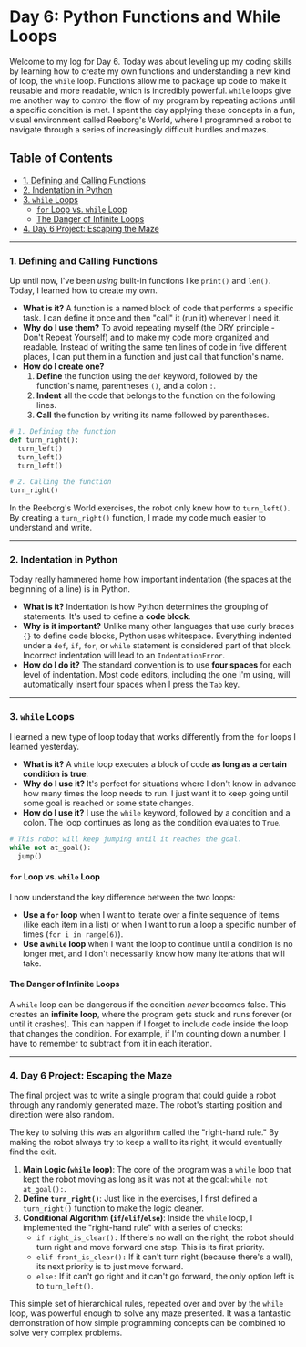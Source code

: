 # Day 6: Python Functions and While Loops

Welcome to my log for Day 6. Today was about leveling up my coding skills by learning how to create my own functions and understanding a new kind of loop, the `while` loop. Functions allow me to package up code to make it reusable and more readable, which is incredibly powerful. `while` loops give me another way to control the flow of my program by repeating actions until a specific condition is met. I spent the day applying these concepts in a fun, visual environment called Reeborg's World, where I programmed a robot to navigate through a series of increasingly difficult hurdles and mazes.

## Table of Contents
- [1. Defining and Calling Functions](#1-defining-and-calling-functions)
- [2. Indentation in Python](#2-indentation-in-python)
- [3. `while` Loops](#3-while-loops)
  - [`for` Loop vs. `while` Loop](#for-loop-vs-while-loop)
  - [The Danger of Infinite Loops](#the-danger-of-infinite-loops)
- [4. Day 6 Project: Escaping the Maze](#4-day-6-project-escaping-the-maze)

---

### 1. Defining and Calling Functions
Up until now, I've been *using* built-in functions like `print()` and `len()`. Today, I learned how to create my own.

- **What is it?** A function is a named block of code that performs a specific task. I can define it once and then "call" it (run it) whenever I need it.
- **Why do I use them?** To avoid repeating myself (the DRY principle - Don't Repeat Yourself) and to make my code more organized and readable. Instead of writing the same ten lines of code in five different places, I can put them in a function and just call that function's name.
- **How do I create one?**
    1.  **Define** the function using the `def` keyword, followed by the function's name, parentheses `()`, and a colon `:`.
    2.  **Indent** all the code that belongs to the function on the following lines.
    3.  **Call** the function by writing its name followed by parentheses.

```python
# 1. Defining the function
def turn_right():
  turn_left()
  turn_left()
  turn_left()

# 2. Calling the function
turn_right() 
```
In the Reeborg's World exercises, the robot only knew how to `turn_left()`. By creating a `turn_right()` function, I made my code much easier to understand and write.

---

### 2. Indentation in Python
Today really hammered home how important indentation (the spaces at the beginning of a line) is in Python.

- **What is it?** Indentation is how Python determines the grouping of statements. It's used to define a **code block**.
- **Why is it important?** Unlike many other languages that use curly braces `{}` to define code blocks, Python uses whitespace. Everything indented under a `def`, `if`, `for`, or `while` statement is considered part of that block. Incorrect indentation will lead to an `IndentationError`.
- **How do I do it?** The standard convention is to use **four spaces** for each level of indentation. Most code editors, including the one I'm using, will automatically insert four spaces when I press the `Tab` key.

---

### 3. `while` Loops
I learned a new type of loop today that works differently from the `for` loops I learned yesterday.

- **What is it?** A `while` loop executes a block of code **as long as a certain condition is true**.
- **Why do I use it?** It's perfect for situations where I don't know in advance how many times the loop needs to run. I just want it to keep going until some goal is reached or some state changes.
- **How do I use it?** I use the `while` keyword, followed by a condition and a colon. The loop continues as long as the condition evaluates to `True`.

```python
# This robot will keep jumping until it reaches the goal.
while not at_goal():
  jump()
```

#### `for` Loop vs. `while` Loop
I now understand the key difference between the two loops:
-   **Use a `for` loop** when I want to iterate over a finite sequence of items (like each item in a list) or when I want to run a loop a specific number of times (`for i in range(6)`).
-   **Use a `while` loop** when I want the loop to continue until a condition is no longer met, and I don't necessarily know how many iterations that will take.

#### The Danger of Infinite Loops
A `while` loop can be dangerous if the condition *never* becomes false. This creates an **infinite loop**, where the program gets stuck and runs forever (or until it crashes). This can happen if I forget to include code inside the loop that changes the condition. For example, if I'm counting down a number, I have to remember to subtract from it in each iteration.

---

### 4. Day 6 Project: Escaping the Maze
The final project was to write a single program that could guide a robot through any randomly generated maze.  The robot's starting position and direction were also random.

The key to solving this was an algorithm called the "right-hand rule." By making the robot always try to keep a wall to its right, it would eventually find the exit.

1.  **Main Logic (`while` loop)**: The core of the program was a `while` loop that kept the robot moving as long as it was not at the goal: `while not at_goal():`.
2.  **Define `turn_right()`**: Just like in the exercises, I first defined a `turn_right()` function to make the logic cleaner.
3.  **Conditional Algorithm (`if`/`elif`/`else`)**: Inside the `while` loop, I implemented the "right-hand rule" with a series of checks:
    -   `if right_is_clear():` If there's no wall on the right, the robot should turn right and move forward one step. This is its first priority.
    -   `elif front_is_clear():` If it can't turn right (because there's a wall), its next priority is to just move forward.
    -   `else:` If it can't go right and it can't go forward, the only option left is to `turn_left()`.

This simple set of hierarchical rules, repeated over and over by the `while` loop, was powerful enough to solve any maze presented. It was a fantastic demonstration of how simple programming concepts can be combined to solve very complex problems.
 